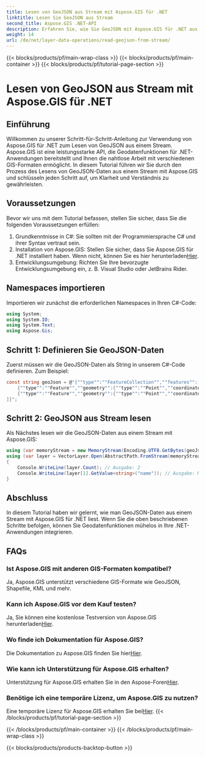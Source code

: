```yaml
---
title: Lesen von GeoJSON aus Stream mit Aspose.GIS für .NET
linktitle: Lesen Sie GeoJSON aus Stream
second_title: Aspose.GIS .NET-API
description: Erfahren Sie, wie Sie GeoJSON mit Aspose.GIS für .NET aus einem Stream lesen. Befolgen Sie unsere Schritt-für-Schritt-Anleitung für die nahtlose Integration von Geodaten in Ihre Anwendungen.
weight: 14
url: /de/net/layer-data-operations/read-geojson-from-stream/
---
```


{{< blocks/products/pf/main-wrap-class >}}
{{< blocks/products/pf/main-container >}}
{{< blocks/products/pf/tutorial-page-section >}}

# Lesen von GeoJSON aus Stream mit Aspose.GIS für .NET

## Einführung
Willkommen zu unserer Schritt-für-Schritt-Anleitung zur Verwendung von Aspose.GIS für .NET zum Lesen von GeoJSON aus einem Stream. Aspose.GIS ist eine leistungsstarke API, die Geodatenfunktionen für .NET-Anwendungen bereitstellt und Ihnen die nahtlose Arbeit mit verschiedenen GIS-Formaten ermöglicht. In diesem Tutorial führen wir Sie durch den Prozess des Lesens von GeoJSON-Daten aus einem Stream mit Aspose.GIS und schlüsseln jeden Schritt auf, um Klarheit und Verständnis zu gewährleisten.
## Voraussetzungen
Bevor wir uns mit dem Tutorial befassen, stellen Sie sicher, dass Sie die folgenden Voraussetzungen erfüllen:
1. Grundkenntnisse in C#: Sie sollten mit der Programmiersprache C# und ihrer Syntax vertraut sein.
2.  Installation von Aspose.GIS: Stellen Sie sicher, dass Sie Aspose.GIS für .NET installiert haben. Wenn nicht, können Sie es hier herunterladen[Hier](https://releases.aspose.com/gis/net/).
3. Entwicklungsumgebung: Richten Sie Ihre bevorzugte Entwicklungsumgebung ein, z. B. Visual Studio oder JetBrains Rider.

## Namespaces importieren
Importieren wir zunächst die erforderlichen Namespaces in Ihren C#-Code:
```csharp
using System;
using System.IO;
using System.Text;
using Aspose.Gis;
```

## Schritt 1: Definieren Sie GeoJSON-Daten
Zuerst müssen wir die GeoJSON-Daten als String in unserem C#-Code definieren. Zum Beispiel:
```csharp
const string geoJson = @"{""type"":""FeatureCollection"",""features"":[
    {""type"":""Feature"",""geometry"":{""type"":""Point"",""coordinates"":[0, 1]},""properties"":{""name"":""John""}},
    {""type"":""Feature"",""geometry"":{""type"":""Point"",""coordinates"":[2, 3]},""properties"":{""name"":""Mary""}}
]}";
```
## Schritt 2: GeoJSON aus Stream lesen
Als Nächstes lesen wir die GeoJSON-Daten aus einem Stream mit Aspose.GIS:
```csharp
using (var memoryStream = new MemoryStream(Encoding.UTF8.GetBytes(geoJson)))
using (var layer = VectorLayer.Open(AbstractPath.FromStream(memoryStream), Drivers.GeoJson))
{
    Console.WriteLine(layer.Count); // Ausgabe: 2
    Console.WriteLine(layer[1].GetValue<string>("name")); // Ausgabe: Maria
}
```

## Abschluss
In diesem Tutorial haben wir gelernt, wie man GeoJSON-Daten aus einem Stream mit Aspose.GIS für .NET liest. Wenn Sie die oben beschriebenen Schritte befolgen, können Sie Geodatenfunktionen mühelos in Ihre .NET-Anwendungen integrieren.
## FAQs
### Ist Aspose.GIS mit anderen GIS-Formaten kompatibel?
Ja, Aspose.GIS unterstützt verschiedene GIS-Formate wie GeoJSON, Shapefile, KML und mehr.
### Kann ich Aspose.GIS vor dem Kauf testen?
 Ja, Sie können eine kostenlose Testversion von Aspose.GIS herunterladen[Hier](https://releases.aspose.com/).
### Wo finde ich Dokumentation für Aspose.GIS?
 Die Dokumentation zu Aspose.GIS finden Sie hier[Hier](https://reference.aspose.com/gis/net/).
### Wie kann ich Unterstützung für Aspose.GIS erhalten?
 Unterstützung für Aspose.GIS erhalten Sie in den Aspose-Foren[Hier](https://forum.aspose.com/c/gis/33).
### Benötige ich eine temporäre Lizenz, um Aspose.GIS zu nutzen?
 Eine temporäre Lizenz für Aspose.GIS erhalten Sie bei[Hier](https://purchase.aspose.com/temporary-license/).
{{< /blocks/products/pf/tutorial-page-section >}}

{{< /blocks/products/pf/main-container >}}
{{< /blocks/products/pf/main-wrap-class >}}

{{< blocks/products/products-backtop-button >}}
